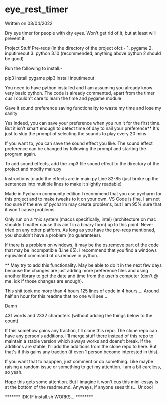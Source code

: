 # eye_rest_timer

Written on 08/04/2022

Dry eye timer for people with dry eyes. Won't get rid of it, but at least will prevent it.

Project Stuff
  Pre-reqs (in the directory of the project ofc):-
    1. pygame
    2. inputimeout
    3. python 3.10 (recommended, anything above python 2 should be good)

  Run the following to install:-

  pip3 install pygame
  pip3 install inputimeout

  You need to have python installed and I am assuming you already know very basic python. The code is already commented, apart from the timer
  cus I couldn't care to learn the time and pygame module 

  Gave it sound preference saving functionality to waste my time and lose my sanity

  Yes indeed, you can save your preference when you run it for the first time. 
  But it isn't smart enough to detect time of day to nail your preference**
  It's just to skip the prompt of selecting the sounds to play every 20 mins

  If you want to, you can save the sound effect you like. 
  The sound effect preference can be changed by following the prompt and starting the program again.

  To add sound effects, add the .mp3 file sound effect to the directory of the project and modify main.py

  Instructions to add the effects are in main.py
  Line 82-85 (just broke up the sentences into multiple lines to make it slightly readable)


Made in Pycharm community edition
I recommend that you use pycharm for this project and to make tweeks to it on your own.
VS Code is fine. I am not too sure if the env of pycharm may create problems, but I am 95% sure that it won't cause problems.

Only run on a *nix system (macos specifically, intel) (architecture on mac shouldn't matter cause this ain't in a binary form)
up to this point. Never tried on any other platform. As long as you have the pre-reqs mentioned, you shouldn't have a problem (no guarantees).

If there is a problem on windows, it may be the os.remove part of the code that may be incompatible (Line 65).
I recommend that you find a windows equivalent command of os.remove in python.

** May try to add this functionality. May be able to do it in the next few days because the changes are just adding more
preference files and using another library to get the date and time from the user's computer (don't @ me. idk if those changes are enough).

This shit took me more than 4 hours
125 lines of code in 4 hours....
Around half an hour for this readme that no one will see...

Damn

431 words and 2332 characters (without adding the things below to the count)

If this somehow gains any traction, I'll clone this repo. The clone repo can have any person's additions. I'll merge stuff there instead of this
repo to maintain a stable version which always works and doens't break. If the additions are stable, I'll add the additions from the clone repo
to here. But that's if this gains any traction (if even 1 person become interested in this).

If you want that to happpen, just comment or do something. Like maybe raising a random issue or something to get my attention. I am a bit careless, so yeah.

Hope this gets some attention. But I imagine it won't cus this mini-essay is at the bottom of the readme.md.
Anyways, if anyone sees this... Ur cool

******* IDK IF install.sh WORKS... ********

